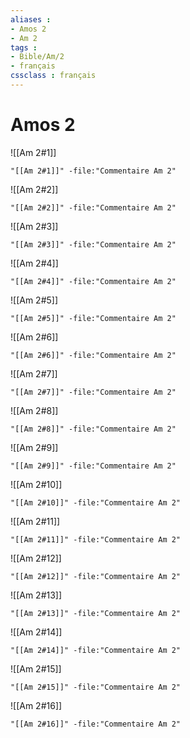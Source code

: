 ```yaml
---
aliases : 
- Amos 2
- Am 2
tags : 
- Bible/Am/2
- français
cssclass : français
---
```


# Amos 2

![[Am 2#1]]

```query
"[[Am 2#1]]" -file:"Commentaire Am 2"
```

![[Am 2#2]]

```query
"[[Am 2#2]]" -file:"Commentaire Am 2"
```

![[Am 2#3]]

```query
"[[Am 2#3]]" -file:"Commentaire Am 2"
```

![[Am 2#4]]

```query
"[[Am 2#4]]" -file:"Commentaire Am 2"
```

![[Am 2#5]]

```query
"[[Am 2#5]]" -file:"Commentaire Am 2"
```

![[Am 2#6]]

```query
"[[Am 2#6]]" -file:"Commentaire Am 2"
```

![[Am 2#7]]

```query
"[[Am 2#7]]" -file:"Commentaire Am 2"
```

![[Am 2#8]]

```query
"[[Am 2#8]]" -file:"Commentaire Am 2"
```

![[Am 2#9]]

```query
"[[Am 2#9]]" -file:"Commentaire Am 2"
```

![[Am 2#10]]

```query
"[[Am 2#10]]" -file:"Commentaire Am 2"
```

![[Am 2#11]]

```query
"[[Am 2#11]]" -file:"Commentaire Am 2"
```

![[Am 2#12]]

```query
"[[Am 2#12]]" -file:"Commentaire Am 2"
```

![[Am 2#13]]

```query
"[[Am 2#13]]" -file:"Commentaire Am 2"
```

![[Am 2#14]]

```query
"[[Am 2#14]]" -file:"Commentaire Am 2"
```

![[Am 2#15]]

```query
"[[Am 2#15]]" -file:"Commentaire Am 2"
```

![[Am 2#16]]

```query
"[[Am 2#16]]" -file:"Commentaire Am 2"
```

